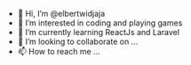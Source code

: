 - 👋 Hi, I’m @elbertwidjaja
- 👀 I’m interested in coding and playing games
- 🌱 I’m currently learning ReactJs and Laravel
- 💞️ I’m looking to collaborate on ...
- 📫 How to reach me ...
